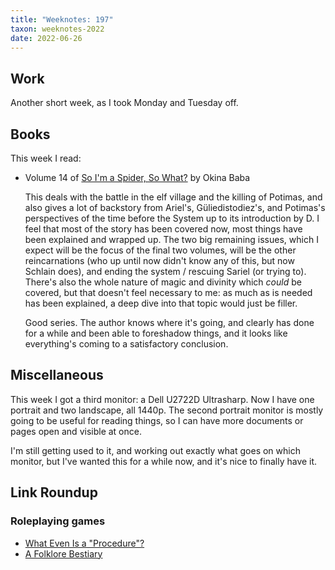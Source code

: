 ```yaml
---
title: "Weeknotes: 197"
taxon: weeknotes-2022
date: 2022-06-26
---
```


## Work

Another short week, as I took Monday and Tuesday off.


## Books

This week I read:

- Volume 14 of [So I'm a Spider, So What?][] by Okina Baba

  This deals with the battle in the elf village and the killing of
  Potimas, and also gives a lot of backstory from Ariel's,
  Güliedistodiez's, and Potimas's perspectives of the time before the
  System up to its introduction by D.  I feel that most of the story
  has been covered now, most things have been explained and wrapped
  up.  The two big remaining issues, which I expect will be the focus
  of the final two volumes, will be the other reincarnations (who up
  until now didn't know any of this, but now Schlain does), and ending
  the system / rescuing Sariel (or trying to).  There's also the whole
  nature of magic and divinity which *could* be covered, but that
  doesn't feel necessary to me: as much as is needed has been
  explained, a deep dive into that topic would just be filler.

  Good series.  The author knows where it's going, and clearly has
  done for a while and been able to foreshadow things, and it looks
  like everything's coming to a satisfactory conclusion.

[So I'm a Spider, So What?]: https://en.wikipedia.org/wiki/So_I%27m_a_Spider,_So_What%3F


## Miscellaneous

This week I got a third monitor: a Dell U2722D Ultrasharp.  Now I have
one portrait and two landscape, all 1440p.  The second portrait
monitor is mostly going to be useful for reading things, so I can have
more documents or pages open and visible at once.

I'm still getting used to it, and working out exactly what goes on
which monitor, but I've wanted this for a while now, and it's nice to
finally have it.


## Link Roundup

### Roleplaying games

- [What Even Is a "Procedure"?](https://www.prismaticwasteland.com/blog/what-even-is-a-procedure)
- [A Folklore Bestiary](https://www.kickstarter.com/projects/896102915/a-folklore-bestiary/)
